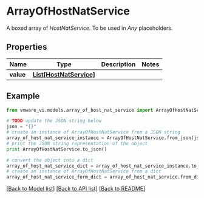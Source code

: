 # ArrayOfHostNatService

A boxed array of *HostNatService*. To be used in *Any* placeholders. 

## Properties
Name | Type | Description | Notes
------------ | ------------- | ------------- | -------------
**value** | [**List[HostNatService]**](HostNatService.md) |  | 

## Example

```python
from vmware_vi.models.array_of_host_nat_service import ArrayOfHostNatService

# TODO update the JSON string below
json = "{}"
# create an instance of ArrayOfHostNatService from a JSON string
array_of_host_nat_service_instance = ArrayOfHostNatService.from_json(json)
# print the JSON string representation of the object
print ArrayOfHostNatService.to_json()

# convert the object into a dict
array_of_host_nat_service_dict = array_of_host_nat_service_instance.to_dict()
# create an instance of ArrayOfHostNatService from a dict
array_of_host_nat_service_form_dict = array_of_host_nat_service.from_dict(array_of_host_nat_service_dict)
```
[[Back to Model list]](../README.md#documentation-for-models) [[Back to API list]](../README.md#documentation-for-api-endpoints) [[Back to README]](../README.md)


